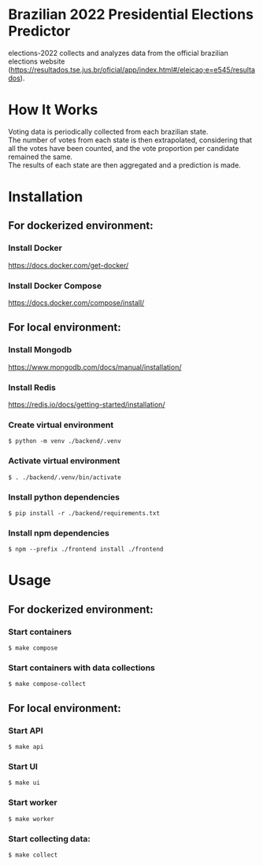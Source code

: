 # Brazilian 2022 Presidential Elections Predictor
elections-2022 collects and analyzes data from the official brazilian elections website (https://resultados.tse.jus.br/oficial/app/index.html#/eleicao;e=e545/resultados).

# How It Works
Voting data is periodically collected from each brazilian state. <br/>
The number of votes from each state is then extrapolated, considering that all the votes have been counted, and the vote proportion per candidate remained the same. <br/>
The results of each state are then aggregated and a prediction is made. <br/>


# Installation
## For dockerized environment:
### Install Docker
https://docs.docker.com/get-docker/

### Install Docker Compose
https://docs.docker.com/compose/install/

## For local environment:
### Install Mongodb
https://www.mongodb.com/docs/manual/installation/

### Install Redis
https://redis.io/docs/getting-started/installation/

### Create virtual environment
```
$ python -m venv ./backend/.venv
```
### Activate virtual environment
```
$ . ./backend/.venv/bin/activate
```
### Install python dependencies
```
$ pip install -r ./backend/requirements.txt
```
### Install npm dependencies
```
$ npm --prefix ./frontend install ./frontend
```

# Usage

## For dockerized environment:
### Start containers
```
$ make compose
```
### Start containers with data collections
```
$ make compose-collect
```
## For local environment:
### Start API
```
$ make api
```
### Start UI
```
$ make ui
```
### Start worker
```
$ make worker
```
### Start collecting data:
```
$ make collect
```
